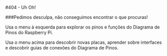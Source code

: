 #404 - Uh Oh!

###Pedimos desculpa, não conseguimos encontrar o que procuras!

Usa o menu à esquerda para explorar os pinos e funções do Diagrama de Pinos do Raspberry Pi.

Usa o menu acima para descobrir novas placas, aprender sobre interfaces e descobrir guias de conexões do Diagrama de Pinos.